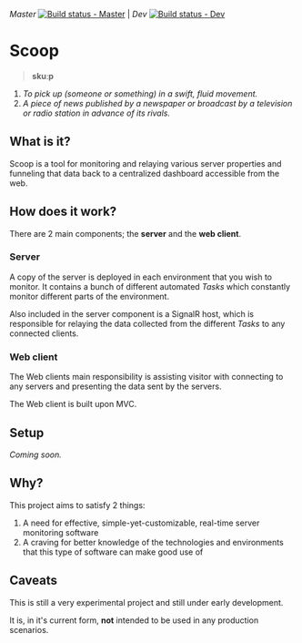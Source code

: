 _Master_ [![Build status - Master](https://ci.appveyor.com/api/projects/status/eb5ey1vp5ldaoybp/branch/master?svg=true)](https://ci.appveyor.com/project/okebai/scoop/branch/master) 
| _Dev_ [![Build status - Dev](https://ci.appveyor.com/api/projects/status/eb5ey1vp5ldaoybp/branch/dev?svg=true)](https://ci.appveyor.com/project/okebai/scoop/branch/dev)

# Scoop
> **skuːp**

1. _To pick up (someone or something) in a swift, fluid movement._
2. _A piece of news published by a newspaper or broadcast by a television or radio station in advance of its rivals._

## What is it?
Scoop is a tool for monitoring and relaying various server properties and funneling that data back to a centralized dashboard accessible from the web.

## How does it work?
There are 2 main components; the **server** and the **web client**.

### Server
A copy of the server is deployed in each environment that you wish to monitor. It contains a bunch of different automated _Tasks_ which constantly monitor different parts of the environment.

Also included in the server component is a SignalR host, which is responsible for relaying the data collected from the different _Tasks_ to any connected clients.

### Web client
The Web clients main responsibility is assisting visitor with connecting to any servers and presenting the data sent by the servers.

The Web client is built upon MVC.

## Setup
_Coming soon._

## Why?
This project aims to satisfy 2 things:

1. A need for effective, simple-yet-customizable, real-time server monitoring software
2. A craving for better knowledge of the technologies and environments that this type of software can make good use of

## Caveats
This is still a very experimental project and still under early development.

It is, in it's current form, **not** intended to be used in any production scenarios.
